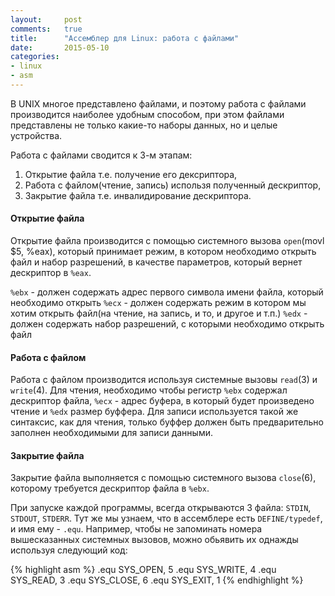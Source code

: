 ```yaml
---
layout:		post
comments:	true
title:		"Aссемблер для Linux: работа с файлами"
date:		2015-05-10
categories:
- linux
- asm
---
```


В UNIX многое представлено файлами, и поэтому работа с файлами производится наиболее удобным способом, при этом файлами представлены не только какие-то наборы данных, но и целые устройства.

Работа с файлами сводится к 3-м этапам:

1. Открытие файла т.е. получение его дексриптора,
2. Работа с файлом(чтение, запись) использя полученный дескриптор,
3. Закрытие файла т.е. инвалидирование дескриптора.

#### Открытие файла
Открытие файла производится с помощью системного вызова `open`(movl $5, %eax), который принимает режим, в котором необходимо открыть файл и набор разрешений, в качестве параметров, который вернет дескриптор в `%eax`.

`%ebx` - должен содержать адрес первого символа имени файла, который необходимо открыть
`%ecx` - должен содержать режим в котором мы хотим открыть файл(на чтение, на запись, и то, и другое и т.п.)
`%edx` - должен содержать набор разрешений, с которыми необходимо открыть файл

#### Работа с файлом
Работа с файлом производится используя системные вызовы `read`(3) и `write`(4).
Для чтения, необходимо чтобы регистр `%ebx` содержал дескриптор файла, `%ecx` - адрес буфера, в который будет произведено чтение и `%edx` размер буффера.
Для записи используется такой же синтаксис, как для чтения, только буффер должен быть предварительно заполнен необходимыми для записи данными.

#### Закрытие файла
Закрытие файла выполняется с помощью системного вызова `close`(6), которому требуется дескриптор файла в `%ebx`.

При запуске каждой программы, всегда открываются 3 файла: `STDIN`, `STDOUT`, `STDERR`.
Тут же мы узнаем, что в ассемблере есть `DEFINE/typedef`, и имя ему - `.equ`. Например, чтобы не запоминать номера вышесказанных системных вызовов, можно обьявить их однажды используя следующий код:

{% highlight asm %}
.equ SYS_OPEN, 5
.equ SYS_WRITE, 4
.equ SYS_READ, 3
.equ SYS_CLOSE, 6
.equ SYS_EXIT, 1
{% endhighlight %}
